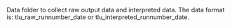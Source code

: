 Data folder to collect raw output data and interpreted data.
The data format is: tlu_raw_runnumber_date or tlu_interpreted_runnumber_date.

